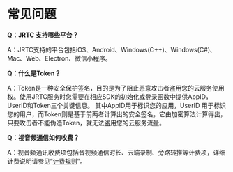 # 常见问题

**Q：JRTC 支持哪些平台？**

A：JRTC支持的平台包括iOS、Android、Windows(C++)、Windows(C#)、Mac、Web、Electron、微信小程序。


**Q：什么是Token？**

A：Token是一种安全保护签名，目的是为了阻止恶意攻击者盗用您的云服务使用权。使用JRTC服务时您需要在相应SDK的初始化或登录函数中提供AppID，UserID和Token三个关键信息。
其中AppID用于标识您的应用，UserID 用于标识您的用户，而Token则是基于前两者计算出的安全签名，它由加密算法计算得出，只要攻击者不能伪造Token，就无法盗用您的云服务流量。


**Q：视音频通信如何收费？**

A：视音频通讯收费项包括音视频通信时长、云端录制、旁路转推等计费项，详细计费说明请参见“[计费规则](https://docs.jdcloud.com/cn/real-time-communication/billing-rules)”。
